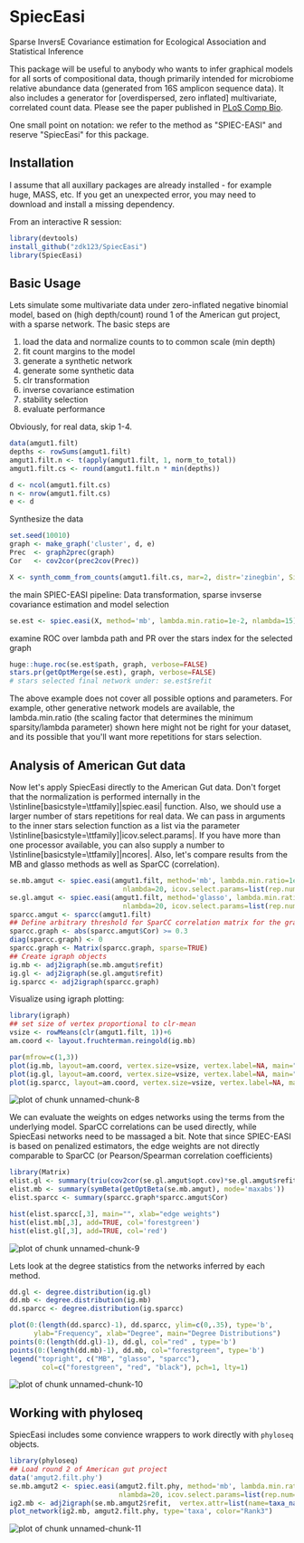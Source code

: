 <!-- README.md is generated from README.Rmd. Please edit that file -->


SpiecEasi
=========

Sparse InversE Covariance estimation for Ecological Association and Statistical Inference

This package will be useful to anybody who wants to infer graphical models for all sorts of compositional data, though primarily intended for microbiome relative abundance data (generated from 16S amplicon sequence data). It also includes a generator for [overdispersed, zero inflated] multivariate, correlated count data. Please see the paper published in [PLoS Comp Bio](http://journals.plos.org/ploscompbiol/article?id=10.1371/journal.pcbi.1004226).

One small point on notation: we refer to the method as "SPIEC-EASI" and reserve "SpiecEasi" for this package.

## Installation ##

I assume that all auxillary packages are already installed - for example huge, MASS, etc. If you get an unexpected error, you may need to download and install a missing dependency.

From an interactive R session:


```r
library(devtools)
install_github("zdk123/SpiecEasi")
library(SpiecEasi)
```
## Basic Usage ##

Lets simulate some multivariate data under zero-inflated negative binomial model, based on (high depth/count) round 1 of the American gut project, with a sparse network. The basic steps are

1. load the data and normalize counts to to common scale (min depth)
2. fit count margins to the model
3. generate a synthetic network
4. generate some synthetic data
5. clr transformation
6. inverse covariance estimation
7. stability selection
8. evaluate performance

Obviously, for real data, skip 1-4.


```r
data(amgut1.filt)
depths <- rowSums(amgut1.filt)
amgut1.filt.n <- t(apply(amgut1.filt, 1, norm_to_total))
amgut1.filt.cs <- round(amgut1.filt.n * min(depths))

d <- ncol(amgut1.filt.cs)
n <- nrow(amgut1.filt.cs)
e <- d
```
Synthesize the data

```r
set.seed(10010)
graph <- make_graph('cluster', d, e)
Prec  <- graph2prec(graph)
Cor   <- cov2cor(prec2cov(Prec))

X <- synth_comm_from_counts(amgut1.filt.cs, mar=2, distr='zinegbin', Sigma=Cor, n=n)
```

the main SPIEC-EASI pipeline: Data transformation, sparse invserse covariance estimation and model selection

```r
se.est <- spiec.easi(X, method='mb', lambda.min.ratio=1e-2, nlambda=15)
```

examine ROC over lambda path and PR over the stars index for the selected graph

```r
huge::huge.roc(se.est$path, graph, verbose=FALSE)
stars.pr(getOptMerge(se.est), graph, verbose=FALSE)
# stars selected final network under: se.est$refit
```

The above example does not cover all possible options and parameters. For example, other generative network models are available, the lambda.min.ratio (the scaling factor that determines the minimum sparsity/lambda parameter) shown here might not be right for your dataset, and its possible that you'll want more repetitions for stars selection.


## Analysis of American Gut data ##


Now let's apply SpiecEasi directly to the American Gut data. Don't forget that the normalization is performed internally in the \lstinline[basicstyle=\ttfamily]|spiec.easi| function. Also, we should use a larger number of stars repetitions for real data. We can pass in arguments to the inner stars selection function as a list via the parameter \lstinline[basicstyle=\ttfamily]|icov.select.params|. If you have more than one processor available, you can also supply a number to \lstinline[basicstyle=\ttfamily]|ncores|. Also, let's compare results from the MB and glasso methods as well as SparCC (correlation).


```r
se.mb.amgut <- spiec.easi(amgut1.filt, method='mb', lambda.min.ratio=1e-2, 
                            nlambda=20, icov.select.params=list(rep.num=50))
se.gl.amgut <- spiec.easi(amgut1.filt, method='glasso', lambda.min.ratio=1e-2,
                            nlambda=20, icov.select.params=list(rep.num=50))
sparcc.amgut <- sparcc(amgut1.filt)
## Define arbitrary threshold for SparCC correlation matrix for the graph
sparcc.graph <- abs(sparcc.amgut$Cor) >= 0.3
diag(sparcc.graph) <- 0
sparcc.graph <- Matrix(sparcc.graph, sparse=TRUE)
## Create igraph objects
ig.mb <- adj2igraph(se.mb.amgut$refit)
ig.gl <- adj2igraph(se.gl.amgut$refit)
ig.sparcc <- adj2igraph(sparcc.graph)
```

Visualize using igraph plotting:

```r
library(igraph)
## set size of vertex proportional to clr-mean
vsize <- rowMeans(clr(amgut1.filt, 1))+6
am.coord <- layout.fruchterman.reingold(ig.mb)

par(mfrow=c(1,3))
plot(ig.mb, layout=am.coord, vertex.size=vsize, vertex.label=NA, main="MB")
plot(ig.gl, layout=am.coord, vertex.size=vsize, vertex.label=NA, main="glasso")
plot(ig.sparcc, layout=am.coord, vertex.size=vsize, vertex.label=NA, main="sparcc")
```

![plot of chunk unnamed-chunk-8](http://i.imgur.com/gV2qUHk.png)

We can evaluate the weights on edges networks using the terms from the underlying model. SparCC correlations
can be used directly, while SpiecEasi networks need to be massaged a bit. Note that since SPIEC-EASI
is based on penalized estimators, the edge weights are not directly comparable to SparCC (or Pearson/Spearman
correlation coefficients)


```r
library(Matrix)
elist.gl <- summary(triu(cov2cor(se.gl.amgut$opt.cov)*se.gl.amgut$refit, k=1))
elist.mb <- summary(symBeta(getOptBeta(se.mb.amgut), mode='maxabs'))
elist.sparcc <- summary(sparcc.graph*sparcc.amgut$Cor)

hist(elist.sparcc[,3], main="", xlab="edge weights")
hist(elist.mb[,3], add=TRUE, col='forestgreen')
hist(elist.gl[,3], add=TRUE, col='red')
```

![plot of chunk unnamed-chunk-9](http://i.imgur.com/txiYWvo.png)

Lets look at the degree statistics from the networks inferred by each method.


```r
dd.gl <- degree.distribution(ig.gl)
dd.mb <- degree.distribution(ig.mb)
dd.sparcc <- degree.distribution(ig.sparcc)

plot(0:(length(dd.sparcc)-1), dd.sparcc, ylim=c(0,.35), type='b', 
      ylab="Frequency", xlab="Degree", main="Degree Distributions")
points(0:(length(dd.gl)-1), dd.gl, col="red" , type='b')
points(0:(length(dd.mb)-1), dd.mb, col="forestgreen", type='b')
legend("topright", c("MB", "glasso", "sparcc"), 
        col=c("forestgreen", "red", "black"), pch=1, lty=1)
```

![plot of chunk unnamed-chunk-10](http://i.imgur.com/qHUPIPE.png)


## Working with phyloseq ##

SpiecEasi includes some convience wrappers to work directly with `phyloseq` objects.

```r
library(phyloseq)
## Load round 2 of American gut project
data('amgut2.filt.phy')
se.mb.amgut2 <- spiec.easi(amgut2.filt.phy, method='mb', lambda.min.ratio=1e-2,
                           nlambda=20, icov.select.params=list(rep.num=50))
ig2.mb <- adj2igraph(se.mb.amgut2$refit,  vertex.attr=list(name=taxa_names(amgut2.filt.phy)))
plot_network(ig2.mb, amgut2.filt.phy, type='taxa', color="Rank3")
```

![plot of chunk unnamed-chunk-11](http://i.imgur.com/8u1hACa.png)



